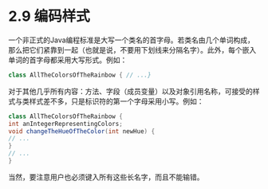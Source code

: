 # 2.9 编码样式


一个非正式的Java编程标准是大写一个类名的首字母。若类名由几个单词构成，那么把它们紧靠到一起（也就是说，不要用下划线来分隔名字）。此外，每个嵌入单词的首字母都采用大写形式。例如：

```java
class AllTheColorsOfTheRainbow { // ...}
```

对于其他几乎所有内容：方法、字段（成员变量）以及对象引用名称，可接受的样式与类样式差不多，只是标识符的第一个字母采用小写。例如：

```java
class AllTheColorsOfTheRainbow {
int anIntegerRepresentingColors;
void changeTheHueOfTheColor(int newHue) {
// ...
}
// ...
}
```

当然，要注意用户也必须键入所有这些长名字，而且不能输错。
